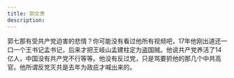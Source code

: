 ```yaml
---
title: 郭文贵
description: 
---
```


郭七那有受共产党迫害的悲情？你可能没有看过他所有视频吧，17年他刚出道还一口一个王书记孟书记，后来才把王岐山孟建柱定为盗国贼。他说共产党养活了14亿人，中国没有共产党不行等等。他没有反过党，只是骂要抓他的那几个中共高官。他所谓反党灭共是去年为政庇才喊出来的。